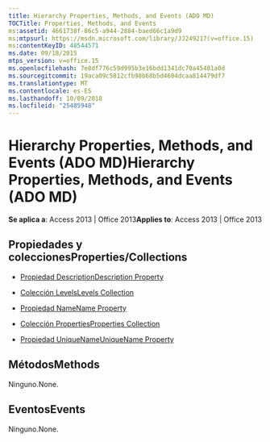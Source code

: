 ```yaml
---
title: Hierarchy Properties, Methods, and Events (ADO MD)
TOCTitle: Properties, Methods, and Events
ms:assetid: 4661738f-86c5-a944-2884-baed66c1a9d9
ms:mtpsurl: https://msdn.microsoft.com/library/JJ249217(v=office.15)
ms:contentKeyID: 48544571
ms.date: 09/18/2015
mtps_version: v=office.15
ms.openlocfilehash: 7e8df776c59d995b3e16bdd1341dc70a45481a0d
ms.sourcegitcommit: 19aca09c5812cfb98b68b5d4604dcaa814479df7
ms.translationtype: MT
ms.contentlocale: es-ES
ms.lasthandoff: 10/09/2018
ms.locfileid: "25485948"
---
```

# <a name="hierarchy-properties-methods-and-events-ado-md"></a><span data-ttu-id="d6d84-102">Hierarchy Properties, Methods, and Events (ADO MD)</span><span class="sxs-lookup"><span data-stu-id="d6d84-102">Hierarchy Properties, Methods, and Events (ADO MD)</span></span>


<span data-ttu-id="d6d84-103">**Se aplica a**: Access 2013 | Office 2013</span><span class="sxs-lookup"><span data-stu-id="d6d84-103">**Applies to**: Access 2013 | Office 2013</span></span>


## <a name="propertiescollections"></a><span data-ttu-id="d6d84-104">Propiedades y colecciones</span><span class="sxs-lookup"><span data-stu-id="d6d84-104">Properties/Collections</span></span>

- [<span data-ttu-id="d6d84-105">Propiedad Description</span><span class="sxs-lookup"><span data-stu-id="d6d84-105">Description Property</span></span>](description-property-ado-md.md)

- [<span data-ttu-id="d6d84-106">Colección Levels</span><span class="sxs-lookup"><span data-stu-id="d6d84-106">Levels Collection</span></span>](levels-collection-ado-md.md)

- [<span data-ttu-id="d6d84-107">Propiedad Name</span><span class="sxs-lookup"><span data-stu-id="d6d84-107">Name Property</span></span>](name-property-ado-md.md)

- [<span data-ttu-id="d6d84-108">Colección Properties</span><span class="sxs-lookup"><span data-stu-id="d6d84-108">Properties Collection</span></span>](properties-collection-ado.md)

- [<span data-ttu-id="d6d84-109">Propiedad UniqueName</span><span class="sxs-lookup"><span data-stu-id="d6d84-109">UniqueName Property</span></span>](uniquename-property-ado-md.md)

## <a name="methods"></a><span data-ttu-id="d6d84-110">Métodos</span><span class="sxs-lookup"><span data-stu-id="d6d84-110">Methods</span></span>

<span data-ttu-id="d6d84-111">Ninguno.</span><span class="sxs-lookup"><span data-stu-id="d6d84-111">None.</span></span>

## <a name="events"></a><span data-ttu-id="d6d84-112">Eventos</span><span class="sxs-lookup"><span data-stu-id="d6d84-112">Events</span></span>

<span data-ttu-id="d6d84-113">Ninguno.</span><span class="sxs-lookup"><span data-stu-id="d6d84-113">None.</span></span>


